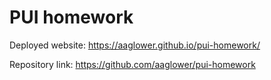 # PUI homework

Deployed website: https://aaglower.github.io/pui-homework/

Repository link: https://github.com/aaglower/pui-homework
